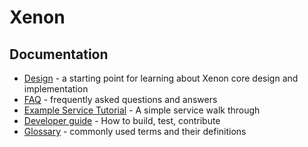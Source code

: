 # Xenon

## Documentation

* [Design](./Design) - a starting point for learning about Xenon core design and implementation
* [FAQ](./FAQ) - frequently asked questions and answers
* [Example Service Tutorial](./Example-Service-Tutorial) - A simple service walk through 
* [Developer guide](./Developer-Guide) - How to build, test, contribute
* [Glossary](./Glossary) - commonly used terms and their definitions
